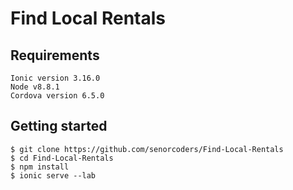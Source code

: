 
# Find Local Rentals

## Requirements

```
Ionic version 3.16.0
Node v8.8.1
Cordova version 6.5.0
```

## Getting started

```
$ git clone https://github.com/senorcoders/Find-Local-Rentals
$ cd Find-Local-Rentals
$ npm install
$ ionic serve --lab
```